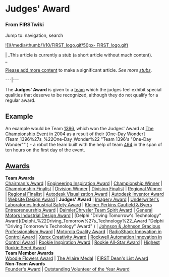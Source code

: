 # Judges' Award

### From FIRSTwiki

Jump to: navigation, search

[![](/media/thumb/1/10/FIRST_logo.gif/50px-
FIRST_logo.gif)](Image:FIRST_logo.gif "" )

|  _This article is currently a stub (a short article without much content).  
_

[Please add more
content](http://www.firstwiki.net/index.php?title=Judges%27_Award&action=edit
"http://www.firstwiki.net/index.php?title=Judges%27_Award&action=edit" ) to
make a significant article. _See more [stubs](Special:Shortpages
"Special:Shortpages" )._  
  
---|---  
  
  
The **Judges' Award** is given to a [team](Team "Team" ) which the
judges feel exhibit special qualities that deserve to be recognized, although
they do not qualify for a regular award.


## Example

An example would be Team [1396](1396 "1396" ), which won the
Judges' Award at [The Championship Event](The_Championship_Event
"The Championship Event" ) in 2004 as a result of their [One-Day
Wonder](Team_1396%27s_%22One-Day_Wonder%22 "Team 1396's "One-Day
Wonder"" ) \- a robot the team built with the help of team
[494](494 "494" ) in the span of ten hours on the first day of the
event.  

[Awards](Awards "Awards" )  
---  
**Team Awards**   
[Chairman's Award](Chairman%27s_Award "Chairman's Award" ) |
[Engineering Inspiration Award](Engineering_Inspiration_Award
"Engineering Inspiration Award" ) | [Championship
Winner](Championship_Winner "Championship Winner" ) | [Championship
Finalist](Championship_Finalist "Championship Finalist" ) |
[Division Winner](Division_Winner "Division Winner" ) | [Division
Finalist](Division_Finalist "Division Finalist" ) | [Regional
Winner](Regional_Winner "Regional Winner" ) | [Regional
Finalist](Regional_Finalist "Regional Finalist" ) | [Autodesk
Visualization Award](Autodesk_Visualization_Award "Autodesk
Visualization Award" ) | [Autodesk Inventor
Award](Autodesk_Inventor_Award "Autodesk Inventor Award" ) |
[Website Design Award](Website_Design_Award "Website Design Award"
) | **Judges' Award** | [Imagery Award](Imagery_Award "Imagery
Award" ) | [Underwriter's Laboratories Industrial Safety
Award](Underwriter%27s_Laboratories_Industrial_Safety_Award
"Underwriter's Laboratories Industrial Safety Award" ) | [Kleiner Perkins
Caufield &amp; Byers Entrepreneurship
Award](Kleiner_Perkins_Caufield_%26_Byers_Entrepreneurship_Award
"Kleiner Perkins Caufield & Byers Entrepreneurship Award" ) | [DaimlerChrysler
Team Spirit Award](DaimlerChrysler_Team_Spirit_Award
"DaimlerChrysler Team Spirit Award" ) | [General Motors Industrial Design
Award](General_Motors_Industrial_Design_Award "General Motors
Industrial Design Award" ) | [Delphi "Driving Tomorrow's Technology"
Award](Delphi_%22Driving_Tomorrow%27s_Technology%22_Award "Delphi
"Driving Tomorrow's Technology" Award" ) | [Johnson &amp; Johnson Gracious
Professionalism
Award](Johnson_%26_Johnson_Gracious_Professionalism_Award "Johnson
& Johnson Gracious Professionalism Award" ) | [Motorola Quality
Award](Motorola_Quality_Award "Motorola Quality Award" ) |
[RadioShack Innovation in Control
Award](RadioShack_Innovation_in_Control_Award "RadioShack
Innovation in Control Award" ) | [Xerox Creativity
Award](Xerox_Creativity_Award "Xerox Creativity Award" ) |
[Rockwell Automation Innovation in Control
Award](Rockwell_Automation_Innovation_in_Control_Award "Rockwell
Automation Innovation in Control Award" ) | [Rookie Inspiration
Award](Rookie_Inspiration_Award "Rookie Inspiration Award" ) |
[Rookie All-Star Award](Rookie_All-Star_Award "Rookie All-Star
Award" ) | [Highest Rookie Seed Award](Highest_Rookie_Seed_Award
"Highest Rookie Seed Award" )  
**Team Member Awards**   
[Woodie Flowers Award](Woodie_Flowers_Award "Woodie Flowers Award"
) | [The Allaire Medal](The_Allaire_Medal "The Allaire Medal" ) |
[FIRST Dean's List Award](FIRST_Dean%27s_List_Award "FIRST Dean's
List Award" )  
**Non-Team Awards**   
[Founder's Award](Founder%27s_Award "Founder's Award" ) |
[Outstanding Volunteer of the Year
Award](Outstanding_Volunteer_of_the_Year_Award "Outstanding
Volunteer of the Year Award" )  
  
